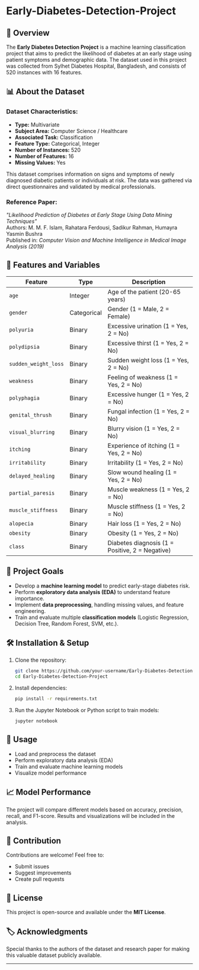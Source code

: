 # Early-Diabetes-Detection-Project  

## 📌 Overview  
The **Early Diabetes Detection Project** is a machine learning classification project that aims to predict the likelihood of diabetes at an early stage using patient symptoms and demographic data. The dataset used in this project was collected from Sylhet Diabetes Hospital, Bangladesh, and consists of 520 instances with 16 features.  

## 📊 About the Dataset  
### **Dataset Characteristics:**  
- **Type:** Multivariate  
- **Subject Area:** Computer Science / Healthcare  
- **Associated Task:** Classification  
- **Feature Type:** Categorical, Integer  
- **Number of Instances:** 520  
- **Number of Features:** 16  
- **Missing Values:** Yes  

This dataset comprises information on signs and symptoms of newly diagnosed diabetic patients or individuals at risk. The data was gathered via direct questionnaires and validated by medical professionals.  

### **Reference Paper:**  
*"Likelihood Prediction of Diabetes at Early Stage Using Data Mining Techniques"*  
Authors: M. M. F. Islam, Rahatara Ferdousi, Sadikur Rahman, Humayra Yasmin Bushra  
Published in: *Computer Vision and Machine Intelligence in Medical Image Analysis (2019)*  

## 📑 Features and Variables  
| Feature | Type | Description |
|---------|------|-------------|
| `age` | Integer | Age of the patient (20-65 years) |
| `gender` | Categorical | Gender (1 = Male, 2 = Female) |
| `polyuria` | Binary | Excessive urination (1 = Yes, 2 = No) |
| `polydipsia` | Binary | Excessive thirst (1 = Yes, 2 = No) |
| `sudden_weight_loss` | Binary | Sudden weight loss (1 = Yes, 2 = No) |
| `weakness` | Binary | Feeling of weakness (1 = Yes, 2 = No) |
| `polyphagia` | Binary | Excessive hunger (1 = Yes, 2 = No) |
| `genital_thrush` | Binary | Fungal infection (1 = Yes, 2 = No) |
| `visual_blurring` | Binary | Blurry vision (1 = Yes, 2 = No) |
| `itching` | Binary | Experience of itching (1 = Yes, 2 = No) |
| `irritability` | Binary | Irritability (1 = Yes, 2 = No) |
| `delayed_healing` | Binary | Slow wound healing (1 = Yes, 2 = No) |
| `partial_paresis` | Binary | Muscle weakness (1 = Yes, 2 = No) |
| `muscle_stiffness` | Binary | Muscle stiffness (1 = Yes, 2 = No) |
| `alopecia` | Binary | Hair loss (1 = Yes, 2 = No) |
| `obesity` | Binary | Obesity (1 = Yes, 2 = No) |
| `class` | Binary | Diabetes diagnosis (1 = Positive, 2 = Negative) |

## 🚀 Project Goals  
- Develop a **machine learning model** to predict early-stage diabetes risk.  
- Perform **exploratory data analysis (EDA)** to understand feature importance.  
- Implement **data preprocessing**, handling missing values, and feature engineering.  
- Train and evaluate multiple **classification models** (Logistic Regression, Decision Tree, Random Forest, SVM, etc.).  

## 🛠 Installation & Setup  
1. Clone the repository:  
   ```bash
   git clone https://github.com/your-username/Early-Diabetes-Detection-Project.git
   cd Early-Diabetes-Detection-Project
   ```
2. Install dependencies:  
   ```bash
   pip install -r requirements.txt
   ```
3. Run the Jupyter Notebook or Python script to train models:  
   ```bash
   jupyter notebook
   ```

## 📌 Usage  
- Load and preprocess the dataset  
- Perform exploratory data analysis (EDA)  
- Train and evaluate machine learning models  
- Visualize model performance  

## 📈 Model Performance  
The project will compare different models based on accuracy, precision, recall, and F1-score. Results and visualizations will be included in the analysis.  

## 🤝 Contribution  
Contributions are welcome! Feel free to:  
- Submit issues  
- Suggest improvements  
- Create pull requests  

## 📜 License  
This project is open-source and available under the **MIT License**.  

## 🏷 Acknowledgments  
Special thanks to the authors of the dataset and research paper for making this valuable dataset publicly available.  

---